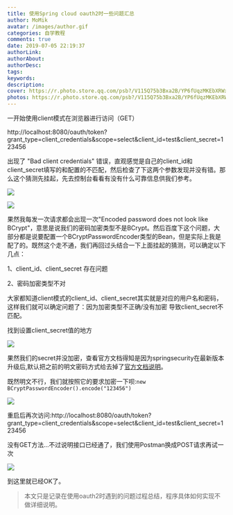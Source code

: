 ```yaml
---
title: 使用Spring cloud oauth2时一些问题汇总
author: MoMik
avatar: /images/author.gif
categories: 自学教程
comments: true
date: 2019-07-05 22:19:37
authorLink:
authorAbout:
authorDesc:
tags:
keywords:
description:
cover: https://r.photo.store.qq.com/psb?/V115Q75b3Bxa2B/YP6fUqzMKEbXRWxC4A35l5ZMGNHkttpTJmUFlcDEQEs!/r/dFIBAAAAAAAAnull&bo=MAe.ATAHvgEDCSw!&rf=photolist&t=5_yake_qzoneimgout.png
photos: https://r.photo.store.qq.com/psb?/V115Q75b3Bxa2B/YP6fUqzMKEbXRWxC4A35l5ZMGNHkttpTJmUFlcDEQEs!/r/dFIBAAAAAAAAnull&bo=MAe.ATAHvgEDCSw!&rf=photolist&t=5_yake_qzoneimgout.png
---
```


一开始使用client模式在浏览器进行访问（GET）

http://localhost:8080/oauth/token?grant_type=client_credentials&scope=select&client_id=test&client_secret=123456

出现了 "Bad client credentials" 错误，直观感觉是自己的client_id和client_secret填写的和配置的不匹配，然后检查了下这两个参数发现并没有错。那么这个猜测先挂起，先去控制台看看有没有什么可靠信息供我们参考。

![](https://r.photo.store.qq.com/psb?/V115Q75b3Bxa2B/YP6fUqzMKEbXRWxC4A35l5ZMGNHkttpTJmUFlcDEQEs!/r/dFIBAAAAAAAAnull&bo=MAe.ATAHvgEDCSw!&rf=photolist&t=5_yake_qzoneimgout.png)

![](https://r.photo.store.qq.com/psb?/V115Q75b3Bxa2B/8ykeQAyWunOmb83QwXIp*BNws9gFklyiorMSFmXUe94!/r/dAgBAAAAAAAAnull&bo=IAf8ACAH*AADCSw!&rf=photolist&t=5_yake_qzoneimgout.png)

果然我每发一次请求都会出现一次"Encoded password does not look like BCrypt"，意思是说我们的密码加密类型不是BCrypt。然后百度下这个问题，大部分都是说要配置一个BCryptPasswordEncoder类型的Bean，但是实际上我是配了的。既然这个走不通，我们再回过头结合一下上面挂起的猜测，可以确定以下几点：

1、client_id、client_secret 存在问题

2、密码加密类型不对

大家都知道client模式的client_id、client_secret其实就是对应的用户名和密码，这样我们就可以确定问题了：因为加密类型不正确/没有加密 导致client_secret不匹配。

找到设置client_secret值的地方

![](https://r.photo.store.qq.com/psb?/V115Q75b3Bxa2B/cjNopvbKJhv4Ceg6J0iXN5GRMGdLHY96jmRyX2QXXpI!/r/dLgAAAAAAAAAnull&bo=IAd2AQAAAAADB3I!&rf=photolist&t=5_yake_qzoneimgout.png)

果然我们的secret并没加密，查看官方文档得知是因为springsecurity在最新版本升级后,默认把之前的明文密码方式给去掉了[官方文档说明](https://spring.io/blog/2017/11/01/spring-security-5-0-0-rc1-released#password-storage-updated)。

既然明文不行，我们就按照它的要求加密一下呗:`new BCryptPasswordEncoder().encode("123456")`

![](https://r.photo.store.qq.com/psb?/V115Q75b3Bxa2B/DqmMYevuke9QuprG.2zNYoao92jfzlOIBYu6ERNo3FQ!/r/dL8AAAAAAAAAnull&bo=EAd8AQAAAAADB0g!&rf=photolist&t=5_yake_qzoneimgout.png)

重启后再次访问:http://localhost:8080/oauth/token?grant_type=client_credentials&scope=select&client_id=test&client_secret=123456



没有GET方法…不过说明接口已经通了，我们使用Postman换成POST请求再试一次

![](https://r.photo.store.qq.com/psb?/V115Q75b3Bxa2B/y8lwJS4yN0Ba9Qiy01eg5IB2duv0vrPsWV2ZJOOLvAI!/r/dLgAAAAAAAAAnull&bo=PQWAAsIKIgUDCXk!&rf=photolist&t=5_yake_qzoneimgout.png)

到这里就已经OK了。

>  本文只是记录在使用oauth2时遇到的问题过程总结，程序具体如何实现不做详细说明。